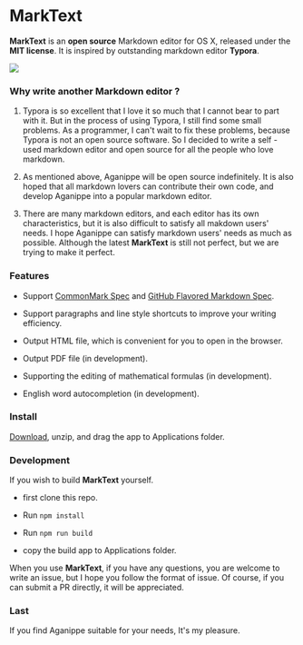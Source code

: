 # MarkText

**MarkText** is an **open source** Markdown editor for OS X, released under the **MIT license**. It is inspired by outstanding markdown editor **Typora**.

![](https://github.com/Jocs/aganippe/blob/master/static/intro.gif)

### Why write another Markdown editor ?

1. Typora is so excellent that I love it so much that I cannot bear to part with it. But in the process of using Typora, I still find some small problems. As a programmer, I can't wait to fix these problems, because Typora is not an open source software. So I decided to write a self - used markdown editor and open source for all the people who love markdown.

2. As mentioned above, Aganippe will be open source indefinitely. It is also hoped that all markdown lovers can contribute their own code, and develop Aganippe into a popular markdown editor.

3. There are many markdown editors, and each editor has its own characteristics, but it is also difficult to satisfy all makdown users' needs. I hope Aganippe can satisfy markdown users' needs as much as possible. Although the latest **MarkText** is still not perfect, but we are trying to make it perfect.

### Features

- Support [CommonMark Spec](http://spec.commonmark.org/0.28/) and [GitHub Flavored Markdown Spec](http://spec.commonmark.org/0.28/).

- Support paragraphs and line style shortcuts to improve your writing efficiency.

- Output HTML file, which is convenient for you to open in the browser.

- Output PDF file (in development).

- Supporting the editing of mathematical formulas (in development).

- English word autocompletion (in development).

### Install

[Download](https://github.com/marktext/marktext/releases), unzip, and drag the app to Applications folder.

### Development

If you wish to build **MarkText** yourself.

- first clone this repo.

- Run `npm install`

- Run `npm run build`

- copy the build app to Applications folder.

When you use **MarkText**, if you have any questions, you are welcome to write an issue, but I hope you follow the format of issue. Of course, if you can submit a PR directly, it will be appreciated.

### Last

If you find Aganippe suitable for your needs, It's my pleasure.
